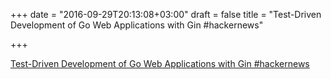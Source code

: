 +++
date = "2016-09-29T20:13:08+03:00"
draft = false
title = "Test-Driven Development of Go Web Applications with Gin  #hackernews"

+++

<p><a href="https://t.co/qc5Uo3FfGm">Test-Driven Development of Go Web Applications with Gin  #hackernews</a></p>
